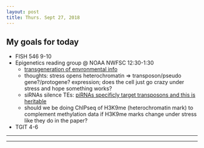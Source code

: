 ```yaml
---
layout: post
title: Thurs. Sept 27, 2018
---
```



## My goals for today  
* FISH 546 9-10
* Epigenetics reading group @ NOAA NWFSC 12:30-1:30
	+ [transgeneration of envronmental info](http://science.sciencemag.org/content/356/6335/320)
	+ thoughts: stress opens heterochromatin => transposon/pseudo gene?/protogene? expression; does the cell just go crazy under stress and hope something works?
	+ siRNAs silence TEs: [piRNAs specificly target transposons and this is heritable](https://www.ncbi.nlm.nih.gov/pmc/articles/PMC5554785/#abs0010title)
	+ should we be doing ChIPseq of H3K9me (heterochromatin mark) to complement methylation data if H3K9me marks change under stress like they do in the paper?
* TGIT 4-6

----
****